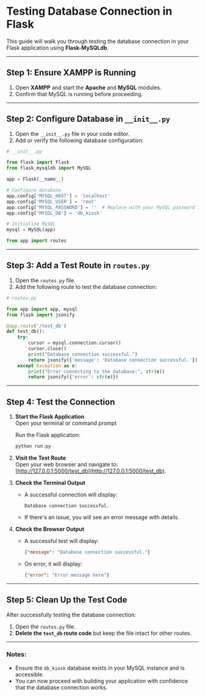# Testing Database Connection in Flask

This guide will walk you through testing the database connection in your Flask application using **Flask-MySQLdb**.

---

## Step 1: Ensure XAMPP is Running

1. Open **XAMPP** and start the **Apache** and **MySQL** modules.
2. Confirm that MySQL is running before proceeding.

---

## Step 2: Configure Database in `__init__.py`

1. Open the `__init__.py` file in your code editor.
2. Add or verify the following database configuration:

```python
# __init__.py

from flask import Flask
from flask_mysqldb import MySQL

app = Flask(__name__)

# Configure database
app.config['MYSQL_HOST'] = 'localhost'
app.config['MYSQL_USER'] = 'root'
app.config['MYSQL_PASSWORD'] = ''  # Replace with your MySQL password if set
app.config['MYSQL_DB'] = 'db_kiosk'

# Initialize MySQL
mysql = MySQL(app)

from app import routes
```

---

## Step 3: Add a Test Route in `routes.py`

1. Open the `routes.py` file.
2. Add the following route to test the database connection:

```python
# routes.py

from app import app, mysql
from flask import jsonify

@app.route('/test_db')
def test_db():
    try:
        cursor = mysql.connection.cursor()
        cursor.close()
        print("Database connection successful.")
        return jsonify({'message': 'Database connection successful.'})
    except Exception as e:
        print("Error connecting to the database:", str(e))
        return jsonify({'error': str(e)})
```

---

## Step 4: Test the Connection

1. **Start the Flask Application**  
   Open your terminal or command prompt
  
   Run the Flask application:
   ```bash
   python run.py
   ```

2. **Visit the Test Route**  
   Open your web browser and navigate to:  
   [http://127.0.0.1:5000/test_db](http://127.0.0.1:5000/test_db).

3. **Check the Terminal Output**  
   - A successful connection will display:
     ```
     Database connection successful.
     ```
   - If there's an issue, you will see an error message with details.

4. **Check the Browser Output**  
   - A successful test will display:  
     ```json
     {"message": "Database connection successful."}
     ```
   - On error, it will display:  
     ```json
     {"error": "Error message here"}
     ```

---

## Step 5: Clean Up the Test Code

After successfully testing the database connection:

1. Open the `routes.py` file.
2. **Delete the `test_db` route code** but keep the file intact for other routes.

---

### Notes:
- Ensure the `db_kiosk` database exists in your MySQL instance and is accessible.
- You can now proceed with building your application with confidence that the database connection works.
